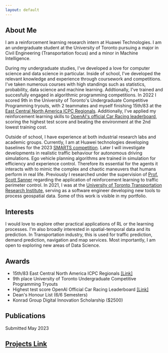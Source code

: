 ```yaml
---
layout: default
---
```

## About Me
I am a reinforcement learning research intern at Huawei Technologies. I am an undergraduate student at the University of Toronto pursuing a major in Civil Engineering (Transportation focus) and a minor in Machine Intelligence. 

During my undergraduate studies, I've developed a love for computer science and data science in particular. Inside of school, I've developed the relevant knowledge and experience through coursework and competitions. I've taken numerous courses with high standings such as statistics, probability, data science and machine learning. Addtionally, I've trained and succesfully engaged in algorithmic programming competitions. In 2022 I scored 9th in the University of Toronto's Undergraduate Competitive Programming tryouts, with 2 teammates and myself finishing 15th/83 at the [East Central North America ICPC Regionals](https://icpc.global/regionals/finder/East-Central-NA-2021/standings). Additionally, I've applied my reinforcement learning skills to [OpenAI's official Car Racing leaderboard](https://github.com/openai/gym/wiki/Leaderboard), scoring the highest test score and beating the environment at the 2nd lowest training cost.

Outside of school, I have experience at both industrial research labs and academic groups. Currently, I am at Huawei technologies developing baselines for the 2023 [SMARTS competition](https://codalab.lisn.upsaclay.fr/competitions/6618). Later I will investigate developments in realistic traffic behaviour for autonomous driving simulations. Ego vehicle planning algorithms are trained in simulation for efficiency and experience control. Therefore its essential for the agents it interacts with to mimic the complex and chaotic maneuvers that humans perform in real life. Previously I researched under the supervision of [Prof. Scott Sanner](https://d3m.mie.utoronto.ca/members/ssanner/) regarding the application of reinforcement learning to traffic perimeter control. In 2021, I was at the [University of Toronto Transportation Research Institute](https://uttri.utoronto.ca/), serving as a software engineer developing new tools to process geospatial data. Some of this work is visible in my portfolio. 

## Interests
I would love to explore other practical applications of RL or the learning processes. I'm also broadly interested in spatial-temporal data and its prediction. In Transportation industry, this is used for traffic prediction, demand prediction, navigation and map services. Most importantly, I am open to exploring new areas of Data Science.

## Awards
- 15th/83 East Central North America ICPC Regionals [[Link]](https://icpc.global/regionals/finder/East-Central-NA-2021/standings)
- 9th place University of Toronto Undergraduate Competitive Programming Tryouts
- Highest test score OpenAI Official Car Racing Leaderboard [[Link]](https://github.com/openai/gym/wiki/Leaderboard)
- Dean's Honour List (6/6 Semesters) 
- Konrad Group Digital Innovation Scholarship ($2500)

## Publications

Submitted May 2023

## [Projects Link](./projects.html)

&nbsp;

&nbsp;

